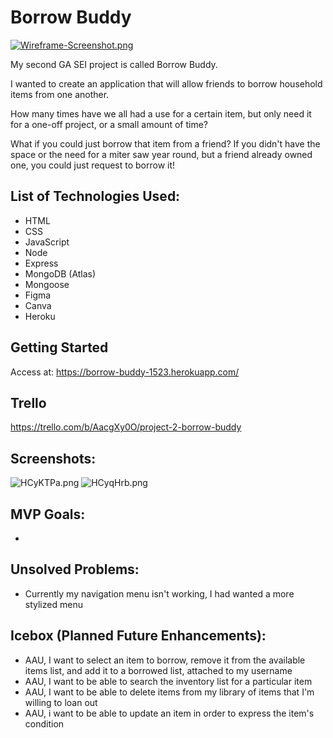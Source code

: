 # Borrow Buddy 
[![Wireframe-Screenshot.png](https://i.postimg.cc/HnV2FLc7/Wireframe-Screenshot.png)](https://postimg.cc/CnpkqS4F)

My second GA SEI project is called Borrow Buddy. 

I wanted to create an application that will allow friends to borrow household items from one another. 

How many times have we all had a use for a certain item, but only need it for a one-off project, or a small amount of time? 

What if you could just borrow that item from a friend? 
If you didn't have the space or the need for a miter saw year round, but a friend already owned one, you could just request to borrow it!

## List of Technologies Used:
- HTML
- CSS
- JavaScript
- Node
- Express
- MongoDB (Atlas)
- Mongoose
- Figma
- Canva
- Heroku

## Getting Started
Access at: https://borrow-buddy-1523.herokuapp.com/


## Trello
https://trello.com/b/AacgXy0O/project-2-borrow-buddy



## Screenshots:
![HCyKTPa.png](https://iili.io/HCyKTPa.png) ![HCyqHrb.png](https://iili.io/HCyqHrb.png)

## MVP Goals:
- 

## Unsolved Problems: 
- Currently my navigation menu isn't working, I had wanted a more stylized menu

## Icebox (Planned Future Enhancements):
- AAU, I want to select an item to borrow, remove it from the available items list, and add it to a borrowed list, attached to my username
- AAU, I want to be able to search the inventory list for a particular item
- AAU, I want to be able to delete items from my library of items that I'm willing to loan out
- AAU, i want to be able to update an item in order to express the item's condition
